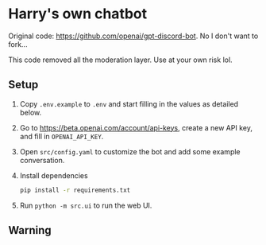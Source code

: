 # Harry's own chatbot

Original code: <https://github.com/openai/gpt-discord-bot>. No I don't want to fork...

This code removed all the moderation layer. Use at your own risk lol.

## Setup

1. Copy `.env.example` to `.env` and start filling in the values as detailed below.
2. Go to <https://beta.openai.com/account/api-keys>, create a new API key, and fill in `OPENAI_API_KEY`.
3. Open `src/config.yaml` to customize the bot and add some example conversation.
4. Install dependencies

    ```bash
    pip install -r requirements.txt
    ```

5. Run `python -m src.ui` to run the web UI.

## Warning
